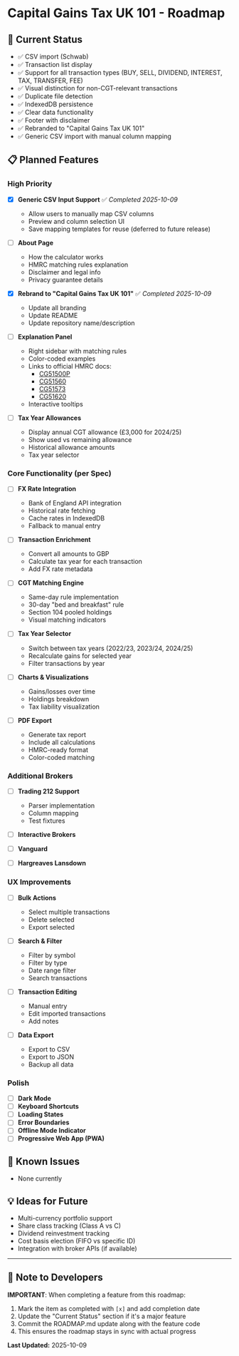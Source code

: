 # Capital Gains Tax UK 101 - Roadmap

## 🎯 Current Status
- ✅ CSV import (Schwab)
- ✅ Transaction list display
- ✅ Support for all transaction types (BUY, SELL, DIVIDEND, INTEREST, TAX, TRANSFER, FEE)
- ✅ Visual distinction for non-CGT-relevant transactions
- ✅ Duplicate file detection
- ✅ IndexedDB persistence
- ✅ Clear data functionality
- ✅ Footer with disclaimer
- ✅ Rebranded to "Capital Gains Tax UK 101"
- ✅ Generic CSV import with manual column mapping

## 📋 Planned Features

### High Priority

- [x] **Generic CSV Input Support** ✅ *Completed 2025-10-09*
  - Allow users to manually map CSV columns
  - Preview and column selection UI
  - Save mapping templates for reuse (deferred to future release)

- [ ] **About Page**
  - How the calculator works
  - HMRC matching rules explanation
  - Disclaimer and legal info
  - Privacy guarantee details

- [x] **Rebrand to "Capital Gains Tax UK 101"** ✅ *Completed 2025-10-09*
  - Update all branding
  - Update README
  - Update repository name/description

- [ ] **Explanation Panel**
  - Right sidebar with matching rules
  - Color-coded examples
  - Links to official HMRC docs:
    - [CG51500P](https://www.gov.uk/hmrc-internal-manuals/capital-gains-manual/cg51500p)
    - [CG51560](https://www.gov.uk/hmrc-internal-manuals/capital-gains-manual/cg51560)
    - [CG51573](https://www.gov.uk/hmrc-internal-manuals/capital-gains-manual/cg51573)
    - [CG51620](https://www.gov.uk/hmrc-internal-manuals/capital-gains-manual/cg51620)
  - Interactive tooltips

- [ ] **Tax Year Allowances**
  - Display annual CGT allowance (£3,000 for 2024/25)
  - Show used vs remaining allowance
  - Historical allowance amounts
  - Tax year selector

### Core Functionality (per Spec)

- [ ] **FX Rate Integration**
  - Bank of England API integration
  - Historical rate fetching
  - Cache rates in IndexedDB
  - Fallback to manual entry

- [ ] **Transaction Enrichment**
  - Convert all amounts to GBP
  - Calculate tax year for each transaction
  - Add FX rate metadata

- [ ] **CGT Matching Engine**
  - Same-day rule implementation
  - 30-day "bed and breakfast" rule
  - Section 104 pooled holdings
  - Visual matching indicators

- [ ] **Tax Year Selector**
  - Switch between tax years (2022/23, 2023/24, 2024/25)
  - Recalculate gains for selected year
  - Filter transactions by year

- [ ] **Charts & Visualizations**
  - Gains/losses over time
  - Holdings breakdown
  - Tax liability visualization

- [ ] **PDF Export**
  - Generate tax report
  - Include all calculations
  - HMRC-ready format
  - Color-coded matching

### Additional Brokers

- [ ] **Trading 212 Support**
  - Parser implementation
  - Column mapping
  - Test fixtures

- [ ] **Interactive Brokers**
- [ ] **Vanguard**
- [ ] **Hargreaves Lansdown**

### UX Improvements

- [ ] **Bulk Actions**
  - Select multiple transactions
  - Delete selected
  - Export selected

- [ ] **Search & Filter**
  - Filter by symbol
  - Filter by type
  - Date range filter
  - Search transactions

- [ ] **Transaction Editing**
  - Manual entry
  - Edit imported transactions
  - Add notes

- [ ] **Data Export**
  - Export to CSV
  - Export to JSON
  - Backup all data

### Polish

- [ ] **Dark Mode**
- [ ] **Keyboard Shortcuts**
- [ ] **Loading States**
- [ ] **Error Boundaries**
- [ ] **Offline Mode Indicator**
- [ ] **Progressive Web App (PWA)**

## 🐛 Known Issues

- None currently

## 💡 Ideas for Future

- Multi-currency portfolio support
- Share class tracking (Class A vs C)
- Dividend reinvestment tracking
- Cost basis election (FIFO vs specific ID)
- Integration with broker APIs (if available)

---

## 📝 Note to Developers

**IMPORTANT**: When completing a feature from this roadmap:
1. Mark the item as completed with `[x]` and add completion date
2. Update the "Current Status" section if it's a major feature
3. Commit the ROADMAP.md update along with the feature code
4. This ensures the roadmap stays in sync with actual progress

**Last Updated:** 2025-10-09
